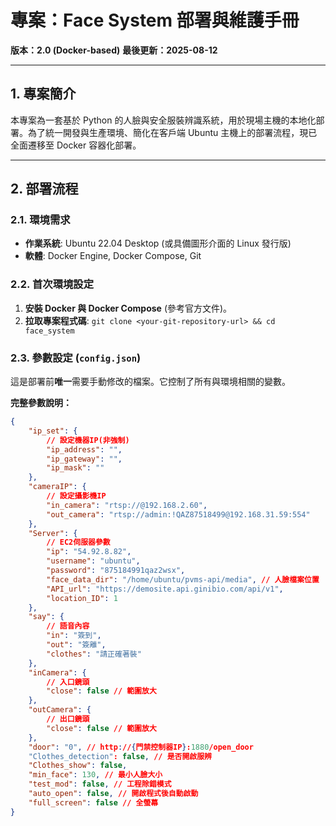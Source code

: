 # 專案：Face System 部署與維護手冊

**版本：2.0 (Docker-based)**
**最後更新：2025-08-12**

---

## 1. 專案簡介

本專案為一套基於 Python 的人臉與安全服裝辨識系統，用於現場主機的本地化部署。為了統一開發與生產環境、簡化在客戶端 Ubuntu 主機上的部署流程，現已全面遷移至 Docker 容器化部署。

---

## 2. 部署流程

### 2.1. 環境需求

-   **作業系統**: Ubuntu 22.04 Desktop (或具備圖形介面的 Linux 發行版)
-   **軟體**: Docker Engine, Docker Compose, Git

### 2.2. 首次環境設定

1.  **安裝 Docker 與 Docker Compose** (參考官方文件)。
2.  **拉取專案程式碼**: `git clone <your-git-repository-url> && cd face_system`

### 2.3. 參數設定 (`config.json`)

這是部署前**唯一**需要手動修改的檔案。它控制了所有與環境相關的變數。

**完整參數說明：**

```json
{
	"ip_set": {
		// 設定機器IP(非強制)
		"ip_address": "",
		"ip_gateway": "",
		"ip_mask": ""
	},
	"cameraIP": {
		// 設定攝影機IP
		"in_camera": "rtsp://@192.168.2.60",
		"out_camera": "rtsp://admin:!QAZ87518499@192.168.31.59:554"
	},
	"Server": {
		// EC2伺服器參數
		"ip": "54.92.8.82",
		"username": "ubuntu",
		"password": "875184991qaz2wsx",
		"face_data_dir": "/home/ubuntu/pvms-api/media", // 人臉檔案位置
		"API_url": "https://demosite.api.ginibio.com/api/v1",
		"location_ID": 1
	},
	"say": {
		// 語音內容
		"in": "簽到",
		"out": "簽離",
		"clothes": "請正確著裝"
	},
	"inCamera": {
		// 入口鏡頭
		"close": false // 範圍放大
	},
	"outCamera": {
		// 出口鏡頭
		"close": false // 範圍放大
	},
	"door": "0", // http://{門禁控制器IP}:1880/open_door
	"Clothes_detection": false, // 是否開啟服辨
	"Clothes_show": false,
	"min_face": 130, // 最小人臉大小
	"test_mod": false, // 工程除錯模式
	"auto_open": false, // 開啟程式後自動啟動
	"full_screen": false // 全螢幕
}
```

